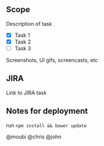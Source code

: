 ## Scope

Description of task
 - [x] Task 1
 - [x] Task 2
 - [ ] Task 3

Screenshots, UI gifs, screencasts, etc

## JIRA

Link to JIRA task

## Notes for deployment

run `npm install && bower update`

@moubi @chris @john
